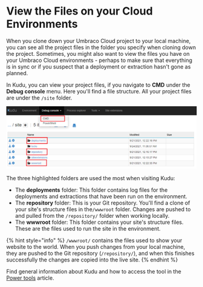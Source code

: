 # View the Files on your Cloud Environments

When you clone down your Umbraco Cloud project to your local machine, you can see all the project files in the folder you specify when cloning down the project. Sometimes, you might also want to view the files you have on your Umbraco Cloud environments - perhaps to make sure that everything is in sync or if you suspect that a deployment or extraction hasn't gone as planned.

In Kudu, you can view your project files, if you navigate to **CMD** under the **Debug console** menu. Here you'll find a file structure. All your project files are under the `/site` folder.

![File structure](../../../set-up/power-tools/images/CMD-file-structure-v9.png)

The three highlighted folders are used the most when visiting Kudu:

* The **deployments** folder: This folder contains log files for the deployments and extractions that have been run on the environment.
* The **repository** folder: This is your Git repository. You'll find a clone of your site's structure files in the`/wwwroot` folder. Changes are pushed to and pulled from the `/repository/` folder when working locally.
* The **wwwroot** folder: This folder contains your site's structure files. These are the files used to run the site in the environment.

{% hint style="info" %}
`/wwwroot/` contains the files used to show your website to the world. When you push changes from your local machine, they are pushed to the Git repository (`/repository/`), and when this finishes successfully the changes are copied into the live site.
{% endhint %}

Find general information about Kudu and how to access the tool in the [Power tools](./) article.
